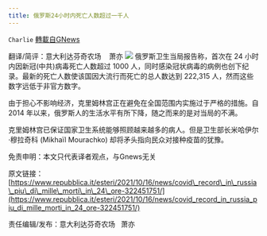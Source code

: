 ```yaml
---
title: 俄罗斯24小时内死亡人数超过一千人
---
```

`Charlie` [轉載自GNews](https://gnews.org/zh-hans/1598316/)

翻译/简评：意大利达芬奇农场    萧亦
![](https://assets.gnews.org/wp-content/uploads/2021/10/10153-1.jpg)
俄罗斯卫生当局报告称，首次在 24 小时内因新冠(中共)病毒死亡人数超过 1000 人，同时感染冠状病毒的病例也创下纪录。最新的死亡人数使该国因大流行而死亡的总人数达到 222,315 人，然而这些数字远低于非官方数字。

由于担心不影响经济，克里姆林宫正在避免在全国范围内实施过于严格的措施。自 2014 年以来，俄罗斯人的生活水平有所下降，随之而来的是对当局的不满。

克里姆林宫已保证国家卫生系统能够照顾越来越多的病人。但是卫生部长米哈伊尔·穆拉奇科 (Mikhaïl Mourachko) 却将矛头指向民众对接种疫苗的犹豫。

免责申明：本文只代表译者观点，与Gnews无关

原文链接：[https://www.repubblica.it/esteri/2021/10/16/news/covid\_record\_in\_russia\_piu\_di\_mille\_morti\_in\_24\_ore-322451751/](https://www.repubblica.it/esteri/2021/10/16/news/covid_record_in_russia_piu_di_mille_morti_in_24_ore-322451751/)

责任编辑/发布：意大利达芬奇农场   萧亦
